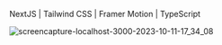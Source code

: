 NextJS | Tailwind CSS | Framer Motion | TypeScript 



![screencapture-localhost-3000-2023-10-11-17_34_08](https://github.com/ratasi/landing-page-bank/assets/16082370/27071d9d-78cd-43dc-99cc-75f07b910cac)
